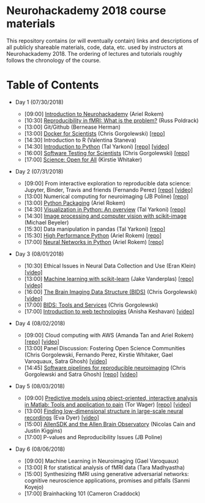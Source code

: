 # Neurohackademy 2018 course materials

This repository contains (or will eventually contain) links and descriptions of all publicly shareable materials, code, data, etc. used by instructors at Neurohackademy 2018. The ordering of lectures and tutorials roughly follows the chronology of the course.

# Table of Contents
* Day 1 (07/30/2018)
	* [09:00] [Introduction to Neurohackademy](https://neurohackademy.github.io/introduction-to-nh/) (Ariel Rokem)
	* [10:30] [Reproducibility in fMRI: What is the problem?](http://neurohackademy.org/wp-content/uploads/2018/02/Reproducibility_NHW2018.pdf) (Russ Poldrack)
	* [13:00] Git/Github (Bernease Herman)
	* [13:00] [Docker for Scientists](https://neurohackweek.github.io/docker-for-scientists/) (Chris Gorgolewski) [[repo]](https://github.com/neurohackweek/docker-for-scientists)
	* [14:30] Introduction to R (Valentina Staneva)
	* [14:30] [Introduction to Python](https://github.com/neurohackademy/introduction-to-python/blob/master/introduction-to-python.ipynb) (Tal Yarkoni) [[repo]](https://github.com/neurohackademy/introduction-to-python) [[video]](https://youtu.be/XkUrvhcSE3w)
	* [16:00] [Software Testing for Scientists](https://neurohackweek.github.io/software-testing-for-scientists/) (Chris Gorgolewski) [[repo]](https://github.com/neurohackweek/software-testing-for-scientists/)
	* [17:00] [Science: Open for All](https://docs.google.com/presentation/d/1aZsggPkRrdLw_QSmvKA2z3OdIdx0TZg7GxeZtK_3ycQ/edit#slide=id.g1088c5b110_0_183) (Kirstie Whitaker)

* Day 2 (07/31/2018)
	* [09:00] From interactive exploration to reproducible data science: Jupyter, Binder, Travis and friends (Fernando Perez) [[repo]](https://github.com/jupyterlab/jupyterlab-demo) [[video]](https://youtu.be/zC-3sdPtb0w)
	* [13:00] Numerical computing for neuroimaging (JB Poline) [[repo]](https://github.com/jbpoline/nhw-2018-tuesday-intro-numpy-nibabel)
	* [13:00] [Python Packaging](https://nsls-ii.github.io/scientific-python-cookiecutter/) (Ariel Rokem)
	* [14:30] [Visualization in Python: An overview](https://github.com/neurohackademy/visualization-in-python/blob/master/visualization-in-python.ipynb) (Tal Yarkoni) [[repo]](https://github.com/neurohackademy/visualization-in-python)
	* [14:30] [Image processing and computer vision with scikit-image](https://mbeyeler.github.io/2018-neurohack-skimage) (Michael Beyeler)
	* [15:30] Data manipulation in pandas (Tal Yarkoni) [[repo]](https://github.com/jakevdp/PythonDataScienceHandbook)
	* [15:30] [High Performance Python](https://neurohackademy.github.io/high-performance-python/) (Ariel Rokem) [[repo]](https://github.com/neurohackademy/high-performance-python)
	* [17:00] [Neural Networks in Python](https://neurohackademy.github.io/convolutional-neural-networks/) (Ariel Rokem) [[repo]](https://github.com/neurohackademy/convolutional-neural-networks/)

* Day 3 (08/01/2018)
	* [10:30] Ethical Issues in Neural Data Collection and Use (Eran Klein) [[video]](https://www.youtube.com/watch?v=ZdaLDKCnVcc)
	* [13:00] [Machine learning with scikit-learn](https://github.com/jakevdp/sklearn_tutorial/blob/master/notebooks/Index.ipynb) (Jake Vanderplas) [[repo]](https://github.com/jakevdp/sklearn_tutorial) [[video]](https://www.youtube.com/watch?v=yleEj8WayuY)
	* [16:00] [The Brain Imaging Data Structure (BIDS)](./slides/Gorgolewski_BIDS.pdf) (Chris Gorgolewski) [[video]](https://www.youtube.com/watch?v=_6A31vYV8-E)
	* [17:00] [BIDS: Tools and Services](./slides/Gorgolewski_BIDS_tools.pdf) (Chris Gorgolewski)
	* [17:00] [Introduction to web technologies](http://anisha.pizza/nha2018_web/) (Anisha Keshavan) [[video]](https://www.youtube.com/watch?v=zPuld-D8Yfk)

* Day 4 (08/02/2018)
	* [09:00] Cloud computing with AWS (Amanda Tan and Ariel Rokem) [[repo]](https://github.com/neurohackademy/cloud101_aws) [[video]](https://www.youtube.com/watch?v=TjfZmiqBDwc)
	* [13:00] Panel Discussion: Fostering Open Science Communities (Chris Gorgolewski, Fernando Perez, Kirstie Whitaker, Gael Varoquaux, Satra Ghosh) [[video]](https://www.youtube.com/watch?v=XHAheuaKi64)
	* [14:45] [Software pipelines for reproducible neuroimaging](./slides/Ghosh_reproducibility.pdf) (Chris Gorgolewski and Satra Ghosh) [[repo]](https://github.com/miykael/nipype_tutorial) [[video]](https://www.youtube.com/watch?v=a5LW_cLVafQ)

* Day 5 (08/03/2018)
	* [09:00] [Predictive models using object-oriented, interactive analysis in Matlab: Tools and application to pain](https://canlab.github.io/walkthroughs/) (Tor Wager) [[repo]](https://github.com/canlab/CanlabCore) [[video]](https://www.youtube.com/watch?v=p5cwODVsqgg)
	* [13:00] [Finding low-dimensional structure in large-scale neural recordings](./slides/Dyer_DimReduction.pdf) (Eva Dyer) [[video]](https://www.youtube.com/watch?v=cQgnnBK08B0)
	* [15:00] [AllenSDK and the Allen Brain Observatory](./slides/AIBS.pdf) (Nicolas Cain and Justin Kiggins)
	* [17:00] P-values and Reproducibility Issues (JB Poline)

* Day 6 (08/06/2018)
	* [09:00] Machine Learning in Neuroimaging (Gael Varoquaux)
	* [13:00] R for statistical analysis of fMRI data (Tara Madhyastha)
	* [15:00] Synthesizing fMRI using generative adversarial networks: cognitive neuroscience applications, promises and pitfalls (Sanmi Koyejo)
	* [17:00] Brainhacking 101 (Cameron Craddock)

